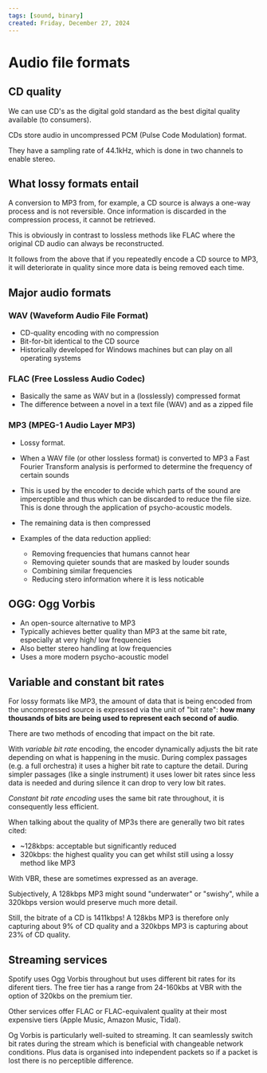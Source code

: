 ```yaml
---
tags: [sound, binary]
created: Friday, December 27, 2024
---
```


# Audio file formats

## CD quality

We can use CD's as the digital gold standard as the best digital quality
available (to consumers).

CDs store audio in uncompressed PCM (Pulse Code Modulation) format.

They have a sampling rate of 44.1kHz, which is done in two channels to enable
stereo.

## What lossy formats entail

A conversion to MP3 from, for example, a CD source is always a one-way process
and is not reversible. Once information is discarded in the compression process,
it cannot be retrieved.

This is obviously in contrast to lossless methods like FLAC where the original
CD audio can always be reconstructed.

It follows from the above that if you repeatedly encode a CD source to MP3, it
will deteriorate in quality since more data is being removed each time.

## Major audio formats

### WAV (Waveform Audio File Format)

- CD-quality encoding with no compression
- Bit-for-bit identical to the CD source
- Historically developed for Windows machines but can play on all operating
  systems

### FLAC (Free Lossless Audio Codec)

- Basically the same as WAV but in a (losslessly) compressed format
- The difference between a novel in a text file (WAV) and as a zipped file

### MP3 (MPEG-1 Audio Layer MP3)

- Lossy format.
- When a WAV file (or other lossless format) is converted to MP3 a Fast Fourier
  Transform analysis is performed to determine the frequency of certain sounds
- This is used by the encoder to decide which parts of the sound are
  imperceptible and thus which can be discarded to reduce the file size. This is
  done through the application of psycho-acoustic models.
- The remaining data is then compressed
- Examples of the data reduction applied:

  - Removing frequencies that humans cannot hear
  - Removing quieter sounds that are masked by louder sounds
  - Combining similar frequencies
  - Reducing stero information where it is less noticable

## OGG: Ogg Vorbis

- An open-source alternative to MP3
- Typically achieves better quality than MP3 at the same bit rate, especially at
  very high/ low frequencies
- Also better stereo handling at low frequencies
- Uses a more modern psycho-acoustic model

## Variable and constant bit rates

For lossy formats like MP3, the amount of data that is being encoded from the
uncompressed source is expressed via the unit of "bit rate": **how many
thousands of bits are being used to represent each second of audio**.

There are two methods of encoding that impact on the bit rate.

With _variable bit rate_ encoding, the encoder dynamically adjusts the bit rate
depending on what is happening in the music. During complex passages (e.g. a
full orchestra) it uses a higher bit rate to capture the detail. During simpler
passages (like a single instrument) it uses lower bit rates since less data is
needed and during silence it can drop to very low bit rates.

_Constant bit rate encoding_ uses the same bit rate throughout, it is
consequently less efficient.

When talking about the quality of MP3s there are generally two bit rates cited:

- ~128kbps: acceptable but significantly reduced
- 320kbps: the highest quality you can get whilst still using a lossy method
  like MP3

With VBR, these are sometimes expressed as an average.

Subjectively, A 128kbps MP3 might sound "underwater" or "swishy", while a
320kbps version would preserve much more detail.

Still, the bitrate of a CD is 1411kbps! A 128kbs MP3 is therefore only capturing
about 9% of CD quality and a 320kbps MP3 is capturing about 23% of CD quality.

## Streaming services

Spotify uses Ogg Vorbis throughout but uses different bit rates for its diferent
tiers. The free tier has a range from 24-160kbs at VBR with the option of 320kbs
on the premium tier.

Other services offer FLAC or FLAC-equivalent quality at their most expensive
tiers (Apple Music, Amazon Music, Tidal).

Og Vorbis is particularly well-suited to streaming. It can seamlessly switch bit
rates during the stream which is beneficial with changeable network conditions.
Plus data is organised into independent packets so if a packet is lost there is
no perceptible difference.

